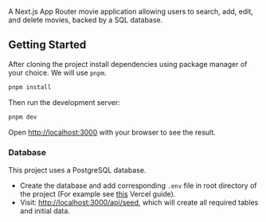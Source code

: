 A Next.js App Router movie application allowing users to search, add, edit, and delete movies, backed by a SQL database.

## Getting Started

After cloning the project install dependencies using package manager of your choice. We will use `pnpm`.

```bash
pnpm install
```
Then run the development server:

```bash
pnpm dev
```

Open [http://localhost:3000](http://localhost:3000) with your browser to see the result.

### Database
This project uses a PostgreSQL database.
- Create the database and add corresponding `.env` file in root directory of the project (For example see [this](https://nextjs.org/learn/dashboard-app/setting-up-your-database#create-a-postgres-database) Vercel guide).
- Visit: [http://localhost:3000/api/seed](http://localhost:3000/api/seed), which will create all required tables and initial data.
 
